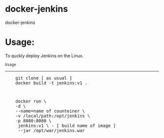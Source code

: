 # docker-jenkins
docker-jenkins

 Usage:  
========================================

To quckly deploy Jenkins on the Linux.


    Usage 
   -------
<pre>
    git clone [ as usual ]
    docker build -t jenkins:v1 .
<pre>

<pre>
	docker run \
	-d \
	--name=name of counteiner \
	-v /local/path:/opt/jenkins \
	-p 8080:8080 \
 	 jenkins:v1 \ - [ build name of image ]
	 --jar /opt/war/jenkins.war 
<pre>

